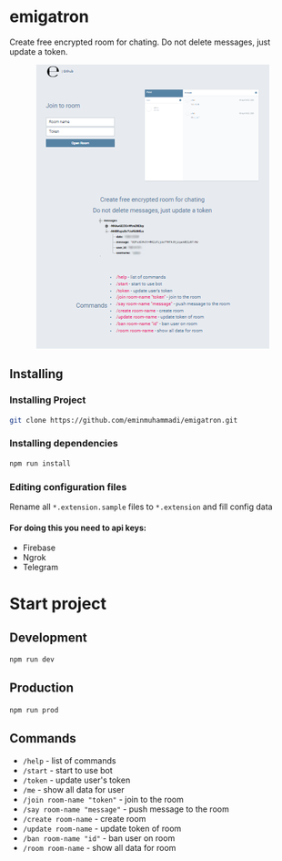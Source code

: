 # emigatron
Create free encrypted room for chating. Do not delete messages, just update a token.

<p align="center">
  <img alt="emigatron" src="welcome.png">
</p>

## Installing
### Installing Project
```bash
git clone https://github.com/eminmuhammadi/emigatron.git
```
### Installing dependencies
```bash
npm run install
```

### Editing configuration files
Rename all ```*.extension.sample``` files to ```*.extension``` and fill config data

#### For doing this you need to api keys:
- Firebase 
- Ngrok
- Telegram

# Start project
## Development
```bash
npm run dev
```

## Production
```bash
npm run prod
```

## Commands
- `/help`  - list of commands
- `/start` - start to use bot
- `/token` - update user's token
- `/me`    - show all data for user
- `/join room-name "token"` - join to the room
- `/say room-name "message"` - push message to the room
- `/create room-name` - create room
- `/update room-name` - update token of room
- `/ban room-name "id"` - ban user on room
- `/room room-name` - show all data for room
